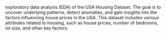 exploratory data analysis (EDA) of the USA Housing Dataset. The goal is to uncover underlying patterns, detect anomalies, and gain insights into the factors influencing house prices in the USA. This dataset includes various attributes related to housing, such as house prices, number of bedrooms, lot size, and other key factors.
